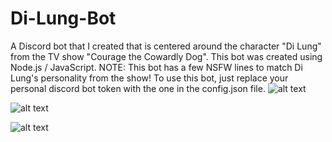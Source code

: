 # Di-Lung-Bot
A Discord bot that I created that is centered around the character "Di Lung" from the TV show "Courage the Cowardly Dog".
This bot was created using Node.js / JavaScript. NOTE: This bot has a few NSFW lines to match Di Lung's personality from the show!
To use this bot, just replace your personal discord bot token with the one in the config.json file.
![alt text](https://yt3.ggpht.com/-ZHsxJnrdAew/AAAAAAAAAAI/AAAAAAAAAAA/y88nyhPf1wA/s240-c-k-no-mo-rj-c0xffffff/photo.jpg)

![alt text](https://preview.ibb.co/e2SoLS/github_pic_1.jpg)

![alt text](https://preview.ibb.co/ipmR77/github_pic_2.jpg)


